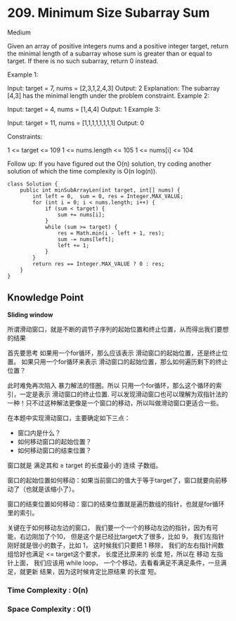 # 209. Minimum Size Subarray Sum

Medium

Given an array of positive integers nums and a positive integer target, return the minimal length of a 
subarray
 whose sum is greater than or equal to target. If there is no such subarray, return 0 instead.

Example 1:

Input: target = 7, nums = [2,3,1,2,4,3]
Output: 2
Explanation: The subarray [4,3] has the minimal length under the problem constraint.
Example 2:

Input: target = 4, nums = [1,4,4]
Output: 1
Example 3:

Input: target = 11, nums = [1,1,1,1,1,1,1,1]
Output: 0

Constraints:

1 <= target <= 109
1 <= nums.length <= 105
1 <= nums[i] <= 104
 

Follow up: If you have figured out the O(n) solution, try coding another solution of which the time complexity is O(n log(n)).

```
class Solution {
    public int minSubArrayLen(int target, int[] nums) {
        int left = 0,  sum = 0, res = Integer.MAX_VALUE;
        for (int i = 0; i < nums.length; i++) {  
            if (sum < target) {
                sum += nums[i];
            }
            while (sum >= target) {
                res = Math.min(i - left + 1, res);
                sum -= nums[left];
                left += 1;
            }
        }
        return res == Integer.MAX_VALUE ? 0 : res;
    }
}
```

## Knowledge Point
**Sliding window**

所谓滑动窗口，就是不断的调节子序列的起始位置和终止位置，从而得出我们要想的结果

首先要思考 如果用一个for循环，那么应该表示 滑动窗口的起始位置，还是终止位置。
如果只用一个for循环来表示 滑动窗口的起始位置，那么如何遍历剩下的终止位置？

此时难免再次陷入 暴力解法的怪圈。所以 只用一个for循环，那么这个循环的索引，一定是表示 滑动窗口的终止位置.
可以发现滑动窗口也可以理解为双指针法的一种！只不过这种解法更像是一个窗口的移动，所以叫做滑动窗口更适合一些。

在本题中实现滑动窗口，主要确定如下三点：

- 窗口内是什么？
- 如何移动窗口的起始位置？
- 如何移动窗口的结束位置？

窗口就是 满足其和 ≥ target 的长度最小的 连续 子数组。

窗口的起始位置如何移动：如果当前窗口的值大于等于target了，窗口就要向前移动了（也就是该缩小了）。

窗口的结束位置如何移动：窗口的结束位置就是遍历数组的指针，也就是for循环里的索引。

关键在于如何移动左边的窗口， 我们要一个一个的移动左边的指针，因为有可能，右边刚加了个10， 但是这个是已经比target大了很多，比如 9， 我们左指针刚好就是很小的数子，比如 1， 这时候我们只要把 1 移除， 我们的左右指针间数组恰好也满足 <= target这个要求， 长度还比原来的 长度 短，所以在 移动 左指针上面， 我们应该用 while loop， 一个个移动，去看看满足不满足条件，一旦满足，就更新 结果，因为这时候肯定比原结果 的长度 短。

### Time Complexity : O(n)
### Space Complexity : O(1)